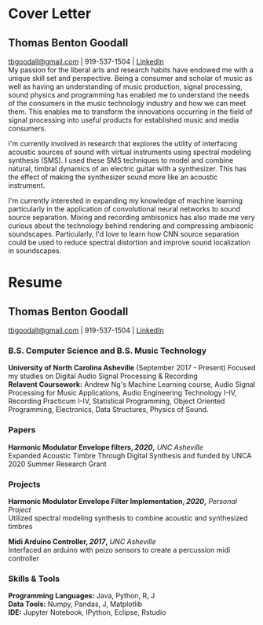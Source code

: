  # Cover Letter
## Thomas Benton Goodall
tbgoodall@gmail.com | 919-537-1504  | [LinkedIn](https://www.linkedin.com/in/thomas-goodall-a382bb127/)  
My passion for the liberal arts and research habits have endowed me with a unique skill set and perspective. Being a consumer and scholar of music as well as having an understanding of music production, signal processing, sound physics and programming has enabled me to understand the needs of the consumers in the music technology industry and how we can meet them. This enables me to transform the innovations occurring in the field of signal processing into useful products for established music and media consumers.

I'm currently involved in research that explores the utility of interfacing acoustic sources of sound with virtual instruments using spectral modeling synthesis (SMS). I used these SMS techniques to model and combine natural, timbral dynamics of an electric guitar with a synthesizer. This has the effect of making the synthesizer sound more like an acoustic instrument.

I'm currently interested in expanding my knowledge of machine learning particularly in the application of convolutional neural networks to sound source separation. Mixing and recording ambisonics has also made me very curious about the technology behind rendering and compressing ambisonic soundscapes. Particularly, I'd love to learn how CNN source separation could be used to reduce spectral distortion and improve sound localization in soundscapes.

 
 # Resume
## Thomas Benton Goodall
tbgoodall@gmail.com | 919-537-1504  | [LinkedIn](https://www.linkedin.com/in/thomas-goodall-a382bb127/)  
### B.S. Computer Science and B.S. Music Technology
**University of North Carolina Asheville** (September 2017 - Present)
Focused my studies on Digital Audio Signal Processing & Recording  
**Relavent Coursework:** Andrew Ng's Machine Learning course, Audio Signal Processing for Music Applications, Audio Engineering Technology I-IV, Recording Practicum I-IV, Statistical Programming, Object Oriented Programming, Electronics, Data Structures, Physics of Sound.
### Papers
**Harmonic Modulator Envelope filters, _2020_,** _UNC Asheville_  
Expanded Acoustic Timbre Through Digital Synthesis and funded by UNCA 2020 Summer Research Grant 
### Projects
**Harmonic Modulator Envelope Filter Implementation, _2020_,** _Personal Project_  
Utilized spectral modeling synthesis to combine acoustic and synthesized timbres

**Midi Arduino Controller, _2017_,** _UNC Asheville_  
Interfaced an arduino with peizo sensors to create a percussion midi controller  
### Skills & Tools
**Programming Languages:** Java, Python, R, J  
**Data Tools:** Numpy, Pandas, J, Matplotlib  
**IDE:** Jupyter Notebook, IPython, Eclipse, Rstudio
